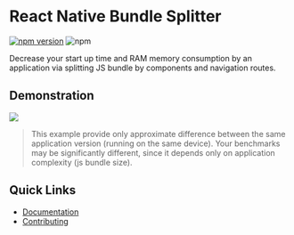 # React Native Bundle Splitter

[![npm version](https://badge.fury.io/js/react-native-bundle-splitter.svg)](http://badge.fury.io/js/react-native-bundle-splitter) ![npm](https://img.shields.io/npm/dw/react-native-bundle-splitter.svg)

Decrease your start up time and RAM memory consumption by an application via splitting JS bundle by components and navigation routes.

## Demonstration

<img src="./docs/images/demo.gif?raw=true">


> This example provide only approximate difference between the same application version (running on the same device). Your benchmarks may be significantly different, since it depends only on application complexity (js bundle size).

## Quick Links
- [Documentation](https://kirillzyusko.github.io/react-native-bundle-splitter-docs/)
- [Contributing]()
